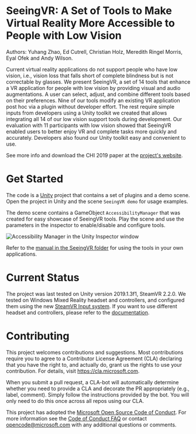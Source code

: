 # SeeingVR: A Set of Tools to Make Virtual Reality More Accessible to People with Low Vision

Authors: Yuhang Zhao, Ed Cutrell, Christian Holz, Meredith Ringel Morris, Eyal Ofek and Andy Wilson.

Current virtual reality applications do not support people who have low vision, i.e., vision loss that falls short of complete blindness but is not correctable by glasses. We present SeeingVR, a set of 14 tools that enhance a VR application for people with low vision by providing visual and audio augmentations. A user can select, adjust, and combine different tools based on their preferences. Nine of our tools modify an existing VR application post hoc via a plugin without developer effort. The rest require simple inputs from developers using a Unity toolkit we created that allows integrating all 14 of our low vision support tools during development. Our evaluation with 11 participants with low vision showed that SeeingVR enabled users to better enjoy VR and complete tasks more quickly and accurately. Developers also found our Unity toolkit easy and convenient to use.

See more info and download the CHI 2019	paper at the [project's website](https://www.microsoft.com/en-us/research/publication/seeingvr-a-set-of-tools-to-make-virtual-reality-more-accessible-to-people-with-low-vision-2/).

# Get Started
The code is a [Unity](https://unity.com/) project that contains a set of plugins and a demo scene.
Open the project in Unity and the scene `SeeingVR demo` for usage examples. 

The demo scene contains a GameObject `AccessibilityManager` that was created for easy showcase of SeeingVR
tools.  Play the scene and use the parameters in the inspector to enable/disable and configure tools.

![Accessibility Manager in the Unity Inspector window](/images/demo-accessibility-manager.png)

Refer to the [manual in the SeeingVR folder](Assets/SeeingVR/SeeingVR%20user%20manual.pdf) for using the tools in your own applications. 

# Current Status
The project was last tested on Unity version 2019.1.3f1, SteamVR 2.2.0.  We tested on Windows Mixed Reality
headset and controllers, and configured them using the new [SteamVR Input system](https://steamcommunity.com/games/250820/announcements/detail/3809361199426010680).  If you want to use different headset and controllers,
please refer to the [documentation](https://valvesoftware.github.io/steamvr_unity_plugin/tutorials/SteamVR-Input.html). 

# Contributing

This project welcomes contributions and suggestions.  Most contributions require you to agree to a
Contributor License Agreement (CLA) declaring that you have the right to, and actually do, grant us
the rights to use your contribution. For details, visit https://cla.microsoft.com.

When you submit a pull request, a CLA-bot will automatically determine whether you need to provide
a CLA and decorate the PR appropriately (e.g., label, comment). Simply follow the instructions
provided by the bot. You will only need to do this once across all repos using our CLA.

This project has adopted the [Microsoft Open Source Code of Conduct](https://opensource.microsoft.com/codeofconduct/).
For more information see the [Code of Conduct FAQ](https://opensource.microsoft.com/codeofconduct/faq/) or
contact [opencode@microsoft.com](mailto:opencode@microsoft.com) with any additional questions or comments.
